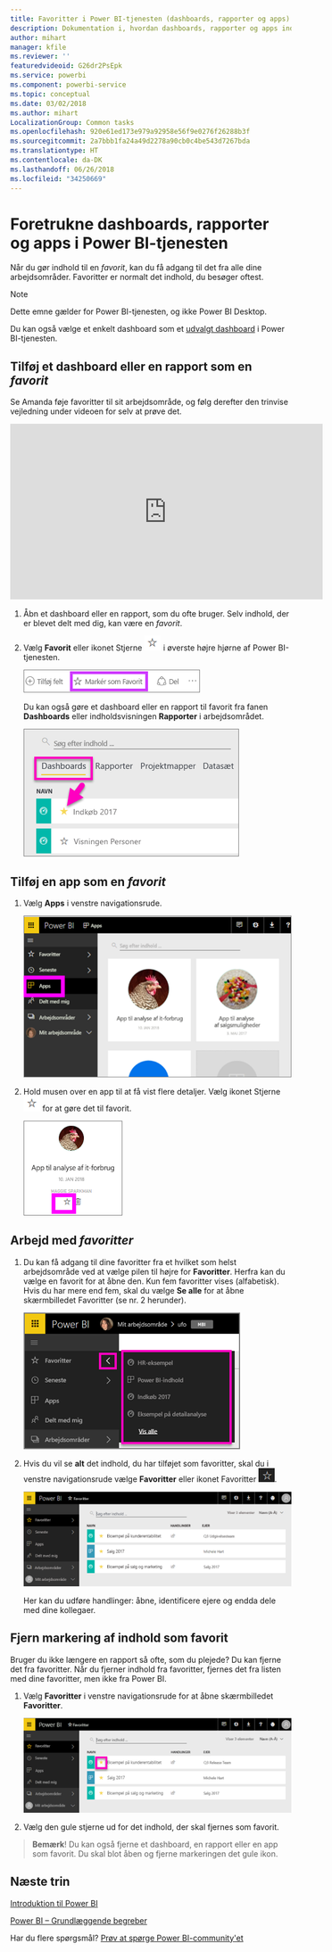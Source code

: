```yaml
---
title: Favoritter i Power BI-tjenesten (dashboards, rapporter og apps)
description: Dokumentation i, hvordan dashboards, rapporter og apps indstilles som favoritter i Power BI-tjenesten
author: mihart
manager: kfile
ms.reviewer: ''
featuredvideoid: G26dr2PsEpk
ms.service: powerbi
ms.component: powerbi-service
ms.topic: conceptual
ms.date: 03/02/2018
ms.author: mihart
LocalizationGroup: Common tasks
ms.openlocfilehash: 920e61ed173e979a92958e56f9e0276f26288b3f
ms.sourcegitcommit: 2a7bbb1fa24a49d2278a90cb0c4be543d7267bda
ms.translationtype: HT
ms.contentlocale: da-DK
ms.lasthandoff: 06/26/2018
ms.locfileid: "34250669"
---
```

# <a name="favorite-dashboards-reports-and-apps-in-power-bi-service"></a>Foretrukne dashboards, rapporter og apps i Power BI-tjenesten
Når du gør indhold til en *favorit*, kan du få adgang til det fra alle dine arbejdsområder.  Favoritter er normalt det indhold, du besøger oftest.

> [!NOTE]
> Dette emne gælder for Power BI-tjenesten, og ikke Power BI Desktop.
> 
> 

Du kan også vælge et enkelt dashboard som et [udvalgt dashboard](service-dashboard-featured.md) i Power BI-tjenesten.

## <a name="add-a-dashboard-or-report-as-a-favorite"></a>Tilføj et dashboard eller en rapport som en *favorit*
Se Amanda føje favoritter til sit arbejdsområde, og følg derefter den trinvise vejledning under videoen for selv at prøve det.

<iframe width="560" height="315" src="https://www.youtube.com/embed/G26dr2PsEpk" frameborder="0" allowfullscreen></iframe>


1. Åbn et dashboard eller en rapport, som du ofte bruger. Selv indhold, der er blevet delt med dig, kan være en *favorit*.
2. Vælg **Favorit** eller ikonet Stjerne ![stjerneikon](media/service-dashboard-favorite/power-bi-favorite-icon.png) i øverste højre hjørne af Power BI-tjenesten.
   
   ![ikonet Favoritter](media/service-dashboard-favorite/powerbi-dashboard-favorite.png)
   
   Du kan også gøre et dashboard eller en rapport til favorit fra fanen **Dashboards** eller indholdsvisningen **Rapporter** i arbejdsområdet.
   
   ![Fanen Dashboard med en gul stjerne](media/service-dashboard-favorite/power-bi-dashboard-favorite.png)

## <a name="add-an-app-as-a-favorite"></a>Tilføj en app som en *favorit*

1. Vælg **Apps** i venstre navigationsrude.

   ![dashboard](media/service-dashboard-favorite/power-bi-favorite-apps.png)

2. Hold musen over en app til at få vist flere detaljer.  Vælg ikonet Stjerne ![stjerneikon](media/service-dashboard-favorite/power-bi-favorite-icon.png)  for at gøre det til favorit.
   
   ![peg på en app](media/service-dashboard-favorite/power-bi-favorite-app.png)

## <a name="working-with-favorites"></a>Arbejd med *favoritter*
1. Du kan få adgang til dine favoritter fra et hvilket som helst arbejdsområde ved at vælge pilen til højre for **Favoritter**.  Herfra kan du vælge en favorit for at åbne den. Kun fem favoritter vises (alfabetisk). Hvis du har mere end fem, skal du vælge **Se alle** for at åbne skærmbilledet Favoritter (se nr. 2 herunder). 
   
   ![Pop op-vinduet Favoritter](media/service-dashboard-favorite/power-bi-favorite-flyout-new.png)
2. Hvis du vil se **alt** det indhold, du har tilføjet som favoritter, skal du i venstre navigationsrude vælge **Favoritter** eller ikonet Favoritter ![stjerneikon](media/service-dashboard-favorite/power-bi-favorites-icon.png).  
   
    ![vinduet favorit](media/service-dashboard-favorite/power-bi-favorites-screen.png)
   
   Her kan du udføre handlinger: åbne, identificere ejere og endda dele med dine kollegaer.

## <a name="unfavorite-content"></a>Fjern markering af indhold som favorit
Bruger du ikke længere en rapport så ofte, som du plejede?  Du kan fjerne det fra favoritter. Når du fjerner indhold fra favoritter, fjernes det fra listen med dine favoritter, men ikke fra Power BI.

1. Vælg **Favoritter** i venstre navigationsrude for at åbne skærmbilledet **Favoritter**.
   
   ![Skærmbilledet Favoritter](media/service-dashboard-favorite/power-bi-unfavorites-screen.png)
2. Vælg den gule stjerne ud for det indhold, der skal fjernes som favorit.

> **Bemærk**! Du kan også fjerne et dashboard, en rapport eller en app som favorit. Du skal blot åben og fjerne markeringen det gule ikon.   
> 
> 

## <a name="next-steps"></a>Næste trin
[Introduktion til Power BI](service-get-started.md)

[Power BI – Grundlæggende begreber](service-basic-concepts.md)

Har du flere spørgsmål? [Prøv at spørge Power BI-community'et](http://community.powerbi.com/)

